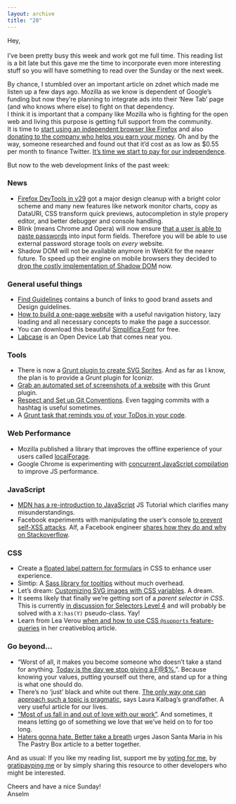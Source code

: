 ```yaml
---
layout: archive
title: "28"
---
```



Hey,<br>
<br>
I’ve been pretty busy this week and work got me full time. This reading list is a bit late but this gave me the time to incorporate even more interesting stuff so you will have something to read over the Sunday or the next week.

By chance, I stumbled over an important article on zdnet which made me listen up a few days ago. Mozilla as we know is dependent of Google’s funding but now they’re planning to integrate ads into their ‘New Tab’ page (and who knows where else) to fight on that dependency.<br>
I think it is important that a company like Mozilla who is fighting for the open web and living this purpose is getting full support from the community.<br>
It is time to [start using an independent browser like Firefox](http://berjon.com/blog/2014/01/yummy-drm.html) and also [donating to the company who helps you earn your money](https://sendto.mozilla.org/page/contribute/EOYFR2013-newdefault?source=mozillaorg_footer&amount=20).
Oh and by the way, someone researched and found out that it’d cost as as low as $0.55 per month to finance Twitter. [It’s time we start to pay for our independence](https://medium.com/p/290bea3532ba).

But now to the web development links of the past week:

### News

- [Firefox DevTools in v29](https://hacks.mozilla.org/2014/02/css-source-map-support-network-performance-analysis-more-firefox-developer-tools-episode-29/) got a major design cleanup with a bright color scheme and many new features like network monitor charts, copy as DataURI, CSS transform quick previews, autocompletion in style propery editor, and better debugger and console handling.
- Blink (means Chrome and Opera) will now ensure [that a user is able to paste passwords](https://groups.google.com/a/chromium.org/forum/#!topic/blink-dev/zhhj7hCip5c) into input form fields. Therefore you will be able to use external password storage tools on *every* website.
- Shadow DOM will not be available anymore in WebKit for the nearer future. To speed up their engine on mobile browsers they decided to [drop the costly implementation of Shadow DOM](http://trac.webkit.org/changeset/164131) now.

### General useful things

- [Find Guidelines](http://findguidelin.es/) contains a bunch of links to good brand assets and Design guidelines.
- [How to build a one-page website](https://medium.com/joys-of-javascript/4353246f4480) with a useful navigation history, lazy loading and all necessary concepts to make the page a successor.
- You can download this beautiful [Simplifica Font](http://www.creativealys.com/2014/02/15/simplifica-typography/) for free.
- [Labcase](http://labcase.org/) is an Open Device Lab that comes near you.

### Tools

- There is now a [Grunt plugin to create SVG Sprites](https://github.com/jkphl/grunt-svg-sprite). And as far as I know, the plan is to provide a Grunt plugin for Iconizr.
- [Grab an automated set of screenshots of a website](https://github.com/sindresorhus/pageres) with this Grunt plugin.
- [Respect and Set up Git Conventions](https://medium.com/code-adventures/a940ee20862d). Even tagging commits with a hashtag is useful sometimes.
- A [Grunt task that reminds you of your ToDos in your code](https://github.com/kevinlacotaco/grunt-todos).

### Web Performance

- Mozilla published a library that improves the offline experience of your users called [localForage](https://github.com/mozilla/localForage).
- Google Chrome is experimenting with [concurrent JavaScript compilation](http://blog.chromium.org/2014/02/compiling-in-background-for-smoother.html) to improve JS performance.

### JavaScript

- [MDN has a re-introduction to JavaScript](https://developer.mozilla.org/en-US/docs/Web/JavaScript/A_re-introduction_to_JavaScript) JS Tutorial which clarifies many misunderstandings.
- Facebook experiments with manipulating the user’s console [to prevent self-XSS attacks](https://www.facebook.com/selfxss). Alf, a Facebook engineer [shares how they do and why on Stackoverflow](http://stackoverflow.com/questions/21692646/how-does-facebook-disable-browsers-integrated-developer-tools/21693931#21693931).

### CSS

- Create a [floated label pattern for formulars](http://snook.ca/archives/html_and_css/floated-label-pattern-css) in CSS to enhance user experience.
- Simtip: A [Sass library for tooltips](http://arashm.net/lab/simptip/) without much overhead.
- Let’s dream: [Customizing SVG images with CSS variables](http://fvsch.com/code/svg-css-variables/). A dream.
- It seems likely that finally we’re getting sort of a _parent selector in CSS_. This is currently [in discussion for Selectors Level 4](http://dev.w3.org/csswg/selectors4/#subject) and will probably be solved with a `X:has(Y)` pseudo-class. Yay!
- Learn from Lea Verou [when and how to use CSS `@supports` feature-queries](http://www.creativebloq.com/css3/how-use-supports-rule-your-css-11410545) in her creativebloq article.

### Go beyond…

- “Worst of all, it makes you become someone who doesn’t take a stand for anything. [Today is the day we stop giving a F@$%.](https://medium.com/life-hacking-2/46bf86584c95)”. Because knowing your values, putting yourself out there, and stand up for a thing is what one should do.
- There’s no ‘just’ black and white out there. [The only way one can approach such a topic is pragmatic](https://the-pastry-box-project.net/laura-kalbag/2014-February-11#), says Laura Kalbag’s grandfather. A very useful article for our lives.
- [“Most of us fall in and out of love with our work”](https://the-pastry-box-project.net/wren-lanier/2014-February-14#). And sometimes, it means letting go of something we love that we’ve held on to for too long.
- [Haters gonna hate. Better take a breath](https://the-pastry-box-project.net/jason-santa-maria/2014-February-15#) urges Jason Santa Maria in his The Pastry Box article to a better together.

And as usual: If you like my reading list, support me by [voting for me](https://thenetawards.com/vote/young-developer/anselm-hannemann/), by [gratipayping me](https://www.gratipay.com/Anselm%20Hannemann/) or by simply sharing this resource to other developers who might be interested.

Cheers and have a nice Sunday!<br>
Anselm
